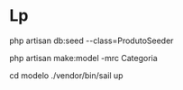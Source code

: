 # Lp

php artisan db:seed --class=ProdutoSeeder

php artisan make:model -mrc Categoria


cd modelo
./vendor/bin/sail up